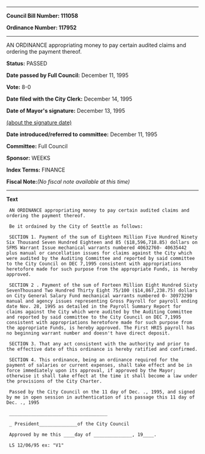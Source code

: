

********

**Council Bill Number: 111058**
   
**Ordinance Number: 117952**
********

 AN ORDINANCE appropriating money to pay certain audited claims and ordering the payment thereof.

**Status:** PASSED
   
**Date passed by Full Council:** December 11, 1995
   
**Vote:** 8-0
   
**Date filed with the City Clerk:** December 14, 1995
   
**Date of Mayor's signature:** December 13, 1995
   
[(about the signature date)](/~public/approvaldate.htm)
   
   
   
**Date introduced/referred to committee:** December 11, 1995
   
**Committee:** Full Council
   
**Sponsor:** WEEKS
   
   
**Index Terms:** FINANCE

**Fiscal Note:**_(No fiscal note available at this time)_

********

**Text**
   
```
 AN ORDINANCE appropriating money to pay certain audited claims and ordering the payment thereof.

 Be it ordained by the City of Seattle as follows:

 SECTION 1. Payment of the sum of Eighteen Million Five Hundred Ninety Six Thousand Seven Hundred Eighteen and 85 ($18,596,718.85) dollars on SFMS Warrant Issue mechanical warrants numbered 40632760- 40635442 plus manual or cancellation issues for claims against the City which were audited by the Auditing Committee and reported by said committee to the City Council on DEC 7,1995 consistent with appropriations heretofore made for such purpose from the appropriate Funds, is hereby approved.

 SECTION 2 . Payment of the sum of Forteen Million Eight Hundred Sixty SevenThousand Two Hundred Thirty Eight 75/100 ($14,867,238.75) dollars on City General Salary Fund mechanical warrants numbered 0- 30973290 manual and agency issues representing Gross Payroll for payroll ending date Nov. 28, 1995 as detailed in the Payroll Summary Report for claims against the City which were audited by the Auditing Committee and reported by said committee to the City Council on DEC 7,1995 consistent with appropriations heretofore made for such purpose from the appropriate Funds, is hereby approved. The First HRIS payroll has no beginning warrant number and doesn't have direct deposit.

 SECTION 3. That any act consistent with the authority and prior to the effective date of this ordinance is hereby ratified and confirmed.

 SECTION 4. This ordinance, being an ordinance required for the payment of salaries or current expenses, shall take effect and be in force immediately upon its approval, if approved by the Mayor; otherwise it shall take effect at the time it shall become a law under the provisions of the City Charter.

 Passed by the City Council on the 11 day of Dec. ., 1995, and signed by me in open session in authentication of its passage this 11 day of Dec. ., 1995

 ____________________________________

 _ President______________of the City Council

 Approved by me this ____day of ______________, 19____.

 LS 12/06/95 ex: "V1"

```
